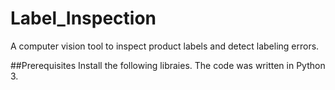 # Label_Inspection
A computer vision tool to inspect product labels and detect labeling errors.

##Prerequisites
Install the following libraies. The code was written in Python 3.
